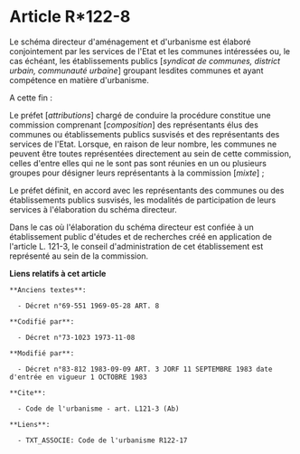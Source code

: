 # Article R*122-8

Le schéma directeur d'aménagement et d'urbanisme est élaboré conjointement par les services de l'Etat et les communes
intéressées ou, le cas échéant, les établissements publics [*syndicat de communes, district urbain, communauté urbaine*]
groupant lesdites communes et ayant compétence en matière d'urbanisme.

A cette fin :

Le préfet [*attributions*] chargé de conduire la procédure constitue une commission comprenant [*composition*] des
représentants élus des communes ou établissements publics susvisés et des représentants des services de l'Etat. Lorsque, en
raison de leur nombre, les communes ne peuvent être toutes représentées directement au sein de cette commission, celles
d'entre elles qui ne le sont pas sont réunies en un ou plusieurs groupes pour désigner leurs représentants à la commission
[*mixte*] ;

Le préfet définit, en accord avec les représentants des communes ou des établissements publics susvisés, les modalités de
participation de leurs services à l'élaboration du schéma directeur.

Dans le cas où l'élaboration du schéma directeur est confiée à un établissement public d'études et de recherches créé en
application de l'article L. 121-3, le conseil d'administration de cet établissement est représenté au sein de la commission.

**Liens relatifs à cet article**

	**Anciens textes**:

	  - Décret n°69-551 1969-05-28 ART. 8

	**Codifié par**:

	  - Décret n°73-1023 1973-11-08

	**Modifié par**:

	  - Décret n°83-812 1983-09-09 ART. 3 JORF 11 SEPTEMBRE 1983 date d'entrée en vigueur 1 OCTOBRE 1983

	**Cite**:

	  - Code de l'urbanisme - art. L121-3 (Ab)

	**Liens**:

	  - TXT_ASSOCIE: Code de l'urbanisme R122-17
